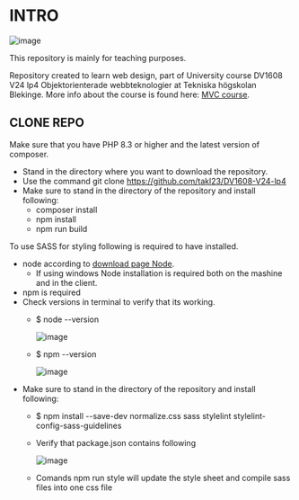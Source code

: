 # INTRO
![image](https://github.com/takl23/mvc/assets/142892946/6ede50bf-fef4-4834-a968-b2408c024424)

This repository is mainly for teaching purposes.

Repository created to learn web design, part of University course DV1608 V24 lp4 Objektorienterade webbteknologier at Tekniska högskolan Blekinge. More info about the course is found here: [MVC course](https://dbwebb.se/kurser/mvc-v2).

## CLONE REPO
Make sure that you have PHP 8.3 or higher and the latest version of composer.

- Stand in the directory where you want to download the repository.
- Use the command git clone https://github.com/takl23/DV1608-V24-lp4
- Make sure to stand in the directory of the repository and install following:
  - composer install
  - npm install
  - npm run build

 To use SASS for styling following is required to have installed.
  - node according to [download page Node](https://nodejs.org/en/download/).
    - If using windows Node installation is required both on the mashine and in the client.
  - npm is required
  - Check versions in terminal to verify that its working.
    - $ node --version

      ![image](https://github.com/takl23/mvc/assets/142892946/63027a75-6ee7-4201-97c6-f807cef300db)
      
    - $ npm --version

      ![image](https://github.com/takl23/mvc/assets/142892946/08db93e5-2b1c-4ca6-9eab-2710f25932b7)
- Make sure to stand in the directory of the repository and install following:
  - $ npm install --save-dev normalize.css sass stylelint stylelint-config-sass-guidelines
  - Verify that package.json contains following
    
    ![image](https://github.com/takl23/mvc/assets/142892946/f0086fa5-32a1-4203-9b52-606f65690811)

  - Comands npm run style will update the style sheet and compile sass files into one css file
